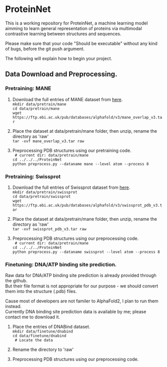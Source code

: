 # ProteinNet

This is a working repository for ProteinNet, a machine learning model aimming to learn general representation of proteins via multimodal contrastive learning between structures and sequences.

Please make sure that your code "Should be executable" without any kind of bugs, before the git push argument.

The following will explain how to begin your project.


## Data Download and Preprocessing.
### Pretraining: MANE
1. Download the full entries of MANE dataset from [here](https://alphafold.ebi.ac.uk/download#mane-section). <br>
    `mkdir data/pretrain/mane`<br>
    `cd data/pretrain/mane` <br>
    `wget https://ftp.ebi.ac.uk/pub/databases/alphafold/v3/mane_overlap_v3.tar`

2. Place the dataset at data/pretrain/mane folder, then unzip, rename the directory as 'raw' <br>
    `tar -xvf mane_overlap_v3.tar raw`

3. Preprocessing PDB structures using our pretraining code. <br>
    ` # current dir: data/pretrain/mane`<br>
    `cd ../../../ProteinNet`<br>
    `python preprocess.py --dataname mane --level atom --process 8`

### Pretraining: Swissprot
1. Download the full entries of Swissprot dataset from [here](https://alphafold.ebi.ac.uk/download#swissprot-section). <br>
    `mkdir data/pretrain/swissprot`<br>
    `cd data/pretrain/swissprot` <br>
    `wget https://ftp.ebi.ac.uk/pub/databases/alphafold/v3/swissprot_pdb_v3.tar`

2. Place the dataset at data/pretrain/mane folder, then unzip, rename the directory as 'raw' <br>
    `tar -xvf swissprot_pdb_v3.tar raw`

3. Preprocessing PDB structures using our preprocessing code. <br>
    ` # current dir: data/pretrain/mane`<br>
    `cd ../../../ProteinNet`<br>
    `python preprocess.py --dataname swissprot --level atom --process 8`

### Finetuning: DNA/ATP binding site prediction.
Raw data for DNA/ATP binding site prediction is already provided through the github.<br>
But their file format is not appropriate for our purpose - we should convert them into the structure (.pdb) files.

Cause most of developers are not familer to AlphaFold2, I plan to run them instead.<br> 
Currently DNA binding site prediction data is available by me; please contact me to download it.

1. Place the entries of DNABind dataset.<br>
    `mkdir data/finetune/dnabind`<br>
    `cd data/finetune/dnabind`<br>
    ` # Locate the data`

2. Rename the directory to 'raw'<br>

3. Preprocessing PDB structures using our preprocessing code.<br>
    
